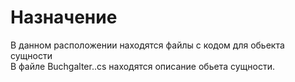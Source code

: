# Назначение
В данном расположении находятся файлы с кодом для обьекта сущности  
В файле Buchgalter..cs находятся описание обьета сущности.
